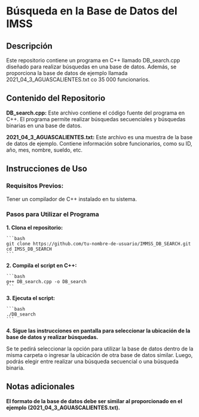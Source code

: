 # Búsqueda en la Base de Datos del IMSS

## Descripción
Este repositorio contiene un programa en C++ llamado DB_search.cpp diseñado para realizar búsquedas en una base de datos. Además, se proporciona la base de datos de ejemplo llamada 2021_04_3_AGUASCALIENTES.txt co 35 000 funcionarios.

## Contenido del Repositorio
**DB_search.cpp:** Este archivo contiene el código fuente del programa en C++. El programa permite realizar búsquedas secuenciales y búsquedas binarias en una base de datos.

**2021_04_3_AGUASCALIENTES.txt:** Este archivo es una muestra de la base de datos de ejemplo. Contiene información sobre funcionarios, como su ID, año, mes, nombre, sueldo, etc.

## Instrucciones de Uso
### Requisitos Previos:
Tener un compilador de C++ instalado en tu sistema.

### Pasos para Utilizar el Programa
**1. Clona el repositorio:**
   
    ```bash
    git clone https://github.com/tu-nombre-de-usuario/IMMSS_DB_SEARCH.git
    cd IMSS_DB_SEARCH
    ```

**2. Compila el script en C++:**
   
    ```bash
    g++ DB_search.cpp -o DB_search
    ```

**3. Ejecuta el script:**
   
    ```bash
    ./DB_search
    ```

**4. Sigue las instrucciones en pantalla para seleccionar la ubicación de la base de datos y realizar búsquedas.**

Se te pedirá seleccionar la opción para utilizar la base de datos dentro de la misma carpeta o ingresar la ubicación de otra base de datos similar.
Luego, podrás elegir entre realizar una búsqueda secuencial o una búsqueda binaria.

## Notas adicionales
**El formato de la base de datos debe ser similar al proporcionado en el ejemplo (2021_04_3_AGUASCALIENTES.txt).**
